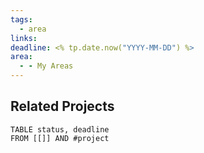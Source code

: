 ```yaml
---
tags:
  - area
links: 
deadline: <% tp.date.now("YYYY-MM-DD") %>
area:
  - - My Areas
---
```

## Related Projects

```dataview
TABLE status, deadline
FROM [[]] AND #project
```
